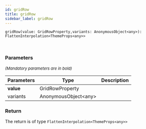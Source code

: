 ```yaml
---
id: gridRow
title: gridRow
sidebar_label: gridRow
---
```


```tsx
gridRow(value: GridRowProperty,variants: AnonymousObject<any>): FlattenInterpolation<ThemeProps<any>>
```
<br/>



### Parameters

<font size="2"><i>(Mandatory parameters are in bold)</i></font>

| Parameters | Type | Description |
| --------- | ---- | ----------- |
| **value** | GridRowProperty |  |
| variants | AnonymousObject<any\> |  |


### Return



The return is of type <code>FlattenInterpolation<ThemeProps<any\>\></code>